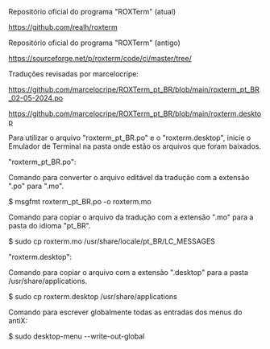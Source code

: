 Repositório oficial do programa "ROXTerm" (atual)

https://github.com/realh/roxterm

Repositório oficial do programa "ROXTerm" (antigo)

https://sourceforge.net/p/roxterm/code/ci/master/tree/


Traduções revisadas por marcelocripe:

https://github.com/marcelocripe/ROXTerm_pt_BR/blob/main/roxterm_pt_BR_02-05-2024.po

https://github.com/marcelocripe/ROXTerm_pt_BR/blob/main/roxterm.desktop

Para utilizar o arquivo "roxterm_pt_BR.po" e o "roxterm.desktop", inicie o Emulador de Terminal na pasta onde estão os arquivos que foram baixados.

"roxterm_pt_BR.po":

Comando para converter o arquivo editável da tradução com a extensão ".po" para ".mo".

$ msgfmt roxterm_pt_BR.po -o roxterm.mo

Comando para copiar o arquivo da tradução com a extensão ".mo" para a pasta do idioma "pt_BR".

$ sudo cp roxterm.mo /usr/share/locale/pt_BR/LC_MESSAGES

"roxterm.desktop":

Comando para copiar o arquivo com a extensão ".desktop" para a pasta /usr/share/applications.

$ sudo cp roxterm.desktop /usr/share/applications

Comando para escrever globalmente todas as entradas dos menus do antiX:

$ sudo desktop-menu --write-out-global
